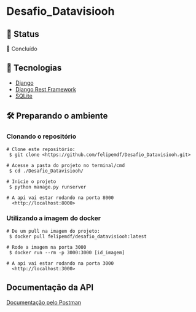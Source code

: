 # Desafio_Datavisiooh

## :construction: Status <br/>
🚀 Concluído

## :toolbox: Tecnologias
* [Django](https://www.djangoproject.com)
* [Django Rest Framework](https://www.django-rest-framework.org)
* [SQLite](https://sqlite.org/index.html)

## :hammer_and_wrench: Preparando o ambiente

### Clonando o repositório
```   
# Clone este repositório:
 $ git clone <https://github.com/felipemdf/Desafio_Datavisiooh.git>

# Acesse a pasta do projeto no terminal/cmd 
 $ cd ./Desafio_Datavisiooh/
 
# Inicie o projeto 
 $ python manage.py runserver

# A api vai estar rodando na porta 8000
  <http://localhost:8000>
```

### Utilizando a imagem do docker
```   
# De um pull na imagem do projeto:
 $ docker pull felipemdf/desafio_datavisiooh:latest

# Rode a imagem na porta 3000
 $ docker run --rm -p 3000:3000 [id_imagem]

# A api vai estar rodando na porta 3000
  <http://localhost:3000>
```
## Documentação da API
 [Documentação pelo Postman](https://www.postman.com/restless-meteor-385326/workspace/1e08145f-830a-48ea-8afd-1fffc5d7a4b3/documentation/17662323-f8dba844-27e4-48eb-8205-3d7fbc90f812)
